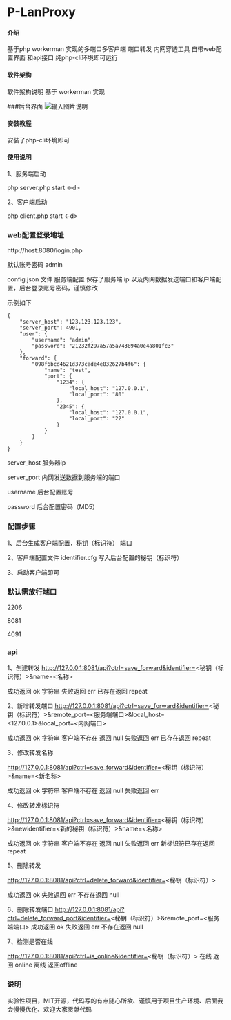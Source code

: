 # P-LanProxy

#### 介绍
基于php workerman 实现的多端口多客户端 端口转发 内网穿透工具 自带web配置界面 和api接口 纯php-cli环境即可运行

#### 软件架构
软件架构说明
基于 workerman 实现

###后台界面
![输入图片说明](https://images.gitee.com/uploads/images/2019/0612/125443_c0bbfb8b_1733513.png "屏幕截图.png")

#### 安装教程

安装了php-cli环境即可

#### 使用说明

1、服务端启动

php server.php start <-d>

2、客户端启动

php client.php start <-d>

### web配置登录地址
http://host:8080/login.php

默认账号密码 admin

config.json 文件 服务端配置 保存了服务端 ip 以及内网数据发送端口和客户端配置，后台登录账号密码，谨慎修改

示例如下


```
{
	"server_host": "123.123.123.123",
	"server_port": 4901,
	"user": {
		"username": "admin",
		"password": "21232f297a57a5a743894a0e4a801fc3"
	},
	"forward": {
		"098f6bcd4621d373cade4e832627b4f6": {
			"name": "test",
			"port": {
				"1234": {
					"local_host": "127.0.0.1",
					"local_port": "80"
				},
				"2345": {
					"local_host": "127.0.0.1",
					"local_port": "22"
				}
			}
		}
	}
}
```
server_host 服务器ip

server_port 内网发送数据到服务端的端口

username 后台配置账号

password 后台配置密码（MD5）



### 配置步骤
1、后台生成客户端配置，秘钥（标识符） 端口

2、客户端配置文件 identifier.cfg 写入后台配置的秘钥（标识符）

3、启动客户端即可

### 默认需放行端口
2206

8081

4091

### api
1、创建转发
http://127.0.0.1:8081/api?ctrl=save_forward&identifier=<秘钥（标识符）>&name=<名称>

成功返回 ok 字符串 失败返回 err 已存在返回 repeat

2、新增转发端口
http://127.0.0.1:8081/api?ctrl=save_forward&identifier=<秘钥（标识符）>&remote_port=<服务端端口>&local_host=<127.0.0.1>&local_port=<内网端口>

成功返回 ok 字符串 客户端不存在 返回 null 失败返回 err 已存在返回 repeat

3、修改转发名称

http://127.0.0.1:8081/api?ctrl=save_forward&identifier=<秘钥（标识符）>&name=<新名称>

成功返回 ok 字符串 客户端不存在 返回 null 失败返回 err

4、修改转发标识符

http://127.0.0.1:8081/api?ctrl=save_forward&identifier=<秘钥（标识符）>&newidentifier=<新的秘钥（标识符）>&name=<名称>

成功返回 ok 字符串 客户端不存在 返回 null 失败返回 err 新标识符已存在返回 repeat

5、删除转发

http://127.0.0.1:8081/api?ctrl=delete_forward&identifier=<秘钥（标识符）>

成功返回 ok 失败返回 err 不存在返回 null

6、删除转发端口
http://127.0.0.1:8081/api?ctrl=delete_forward_port&identifier=<秘钥（标识符）>&remote_port=<服务端端口>
成功返回 ok 失败返回 err 不存在返回 null

7、检测是否在线

http://127.0.0.1:8081/api?ctrl=is_online&identifier=<秘钥（标识符）>
在线 返回 online 离线 返回offline

### 说明
实验性项目，MIT开源，代码写的有点随心所欲、谨慎用于项目生产环境、后面我会慢慢优化、欢迎大家贡献代码